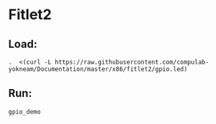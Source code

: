 # Fitlet2

## Load:
```
.  <(curl -L https://raw.githubusercontent.com/compulab-yokneam/Documentation/master/x86/fitlet2/gpio.led)
```

## Run:
```
gpio_demo
```
